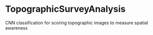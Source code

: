 # TopographicSurveyAnalysis
CNN classification for scoring topographic images to measure spatial awareness
